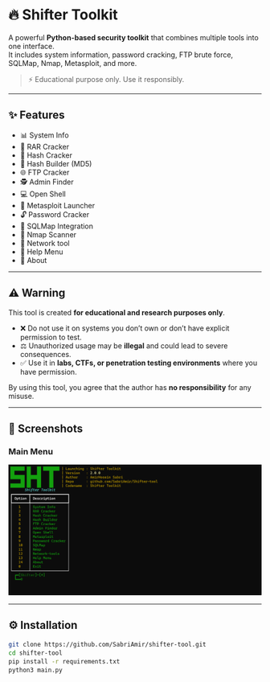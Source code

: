 # 🔥 Shifter Toolkit

A powerful **Python-based security toolkit** that combines multiple tools into one interface.  
It includes system information, password cracking, FTP brute force, SQLMap, Nmap, Metasploit, and more.  

> ⚡ Educational purpose only. Use it responsibly.

---

## ✨ Features
- 📊 System Info
- 📂 RAR Cracker
- 🔑 Hash Cracker
- 🔐 Hash Builder (MD5)
- 🌐 FTP Cracker
- 🕵️ Admin Finder
- 💻 Open Shell
- 🎯 Metasploit Launcher
- 🔓 Password Cracker
- 💉 SQLMap Integration
- 📡 Nmap Scanner
- 🚀 Network tool
- 📖 Help Menu
- 👤 About

---

## ⚠️ Warning

This tool is created **for educational and research purposes only**.  
- ❌ Do not use it on systems you don’t own or don’t have explicit permission to test.  
- ⚖️ Unauthorized usage may be **illegal** and could lead to severe consequences.  
- ✅ Use it in **labs, CTFs, or penetration testing environments** where you have permission.  

By using this tool, you agree that the author has **no responsibility** for any misuse.

---

## 📸 Screenshots

### Main Menu
![Main Menu](screenshots/main-menu.png)

---

## ⚙️ Installation

```bash
git clone https://github.com/SabriAmir/shifter-tool.git
cd shifter-tool
pip install -r requirements.txt
python3 main.py

